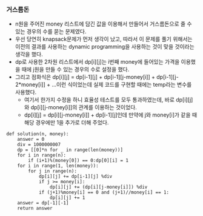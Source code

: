 ### 거스름돈
- n원을 주어진 money 리스트에 담긴 값을 이용해서 만들어서 거스름돈으로 줄 수 있는 경우의 수를 묻는 문제였다.
- 우선 당연히 knapsack문제가 먼저 생각이 났고, 따라서 이 문제를 풀기 위해서는 이전의 결과를 사용하는 dynamic programming을 사용하는 것이 맞을 것이라는 생각을 했다.
- dp로 사용한 2차원 리스트에서 dp[i][j]는 i번째 money에 들어있는 가격을 이용했을 때에 j원을 만들 수 있는 경우의 수로 설정을 했다.
- 그리고 점화식은 dp[i][j] = dp[i-1][j] + dp[i-1][j-money[i]] + dp[i-1][j-2*money[i]] + ...이런 식이었는데 실제 코드를 구현할 때에는 temp라는 변수를 사용했다.
  - 여기서 한가지 수정을 하니 효율성 테스트를 모두 통과하였는데, 바로 dp[i][j]와 dp[i][j-money[i]]의 관계를 이용하는 것이었다.
  - dp[i][j] = dp[i][j-money[i]] + dp[i-1][j]인데 만약에 j와 money[i]가 같을 때 해당 경우에만 1을 추가로 더해 주었다.  
  
 
```py3
def solution(n, money):
    answer = 0
    div = 1000000007
    dp = [[0]*n for _ in range(len(money))]
    for i in range(n):
        if (i+1)%(money[0]) == 0:dp[0][i] = 1
    for i in range(1, len(money)):
        for j in range(n):
            dp[i][j] += dp[i-1][j] %div
            if j >= money[i]:
                dp[i][j] += (dp[i][j-money[i]]) %div
            if (j+1)%money[i] == 0 and (j+1)//money[i] == 1:
                dp[i][j] += 1
    answer = dp[-1][-1]
    return answer
```
